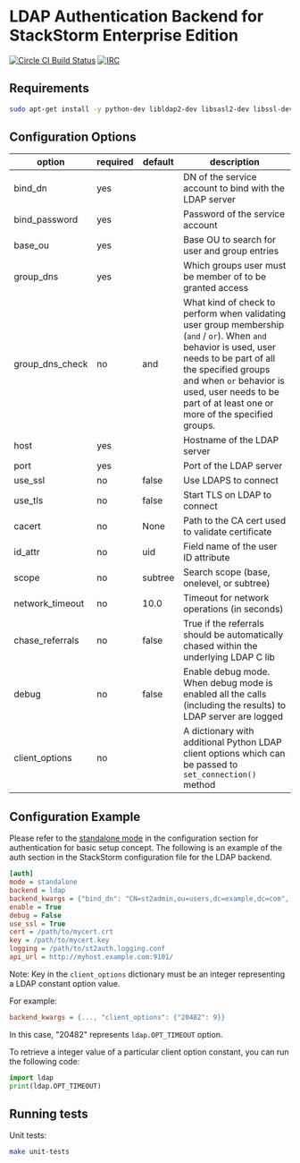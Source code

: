 # LDAP Authentication Backend for StackStorm Enterprise Edition

[![Circle CI Build Status](https://circleci.com/gh/StackStorm/st2-enterprise-auth-backend-ldap.svg?style=shield&circle-token=3bfc47f8b1f7af9c1845ea79df2c18e0f32cc509)](https://circleci.com/gh/StackStorm/st2-enterprise-auth-backend-ldap)
[![IRC](https://img.shields.io/irc/%23stackstorm.png)](http://webchat.freenode.net/?channels=stackstorm)

## Requirements

```bash
sudo apt-get install -y python-dev libldap2-dev libsasl2-dev libssl-dev ldap-utils
```

## Configuration Options

| option          | required | default | description                                                                                                                    |
|-----------------|----------|---------|--------------------------------------------------------------------------------------------------------------------------------|
| bind_dn         | yes      |         | DN of the service account to bind with the LDAP server                                                                         |
| bind_password   | yes      |         | Password of the service account                                                                                                |
| base_ou         | yes      |         | Base OU to search for user and group entries                                                                                   |
| group_dns       | yes      |         | Which groups user must be member of to be granted access                                                                       |
| group_dns_check | no       | and     | What kind of check to perform when validating user group membership (``and`` / ``or``). When ``and`` behavior is used, user needs to be part of all the specified groups and when ``or`` behavior is used, user needs to be part of at least one or more of the specified groups.                                                         |
| host            | yes      |         | Hostname of the LDAP server                                                                                                    |
| port            | yes      |         | Port of the LDAP server                                                                                                        |
| use_ssl         | no       | false   | Use LDAPS to connect                                                                                                           |
| use_tls         | no       | false   | Start TLS on LDAP to connect                                                                                                   |
| cacert          | no       | None    | Path to the CA cert used to validate certificate                                                                               |
| id_attr         | no       | uid     | Field name of the user ID attribute                                                                                            |
| scope           | no       | subtree | Search scope (base, onelevel, or subtree)                                                                                      |
| network_timeout | no       | 10.0    | Timeout for network operations (in seconds)                                                                                    |
| chase_referrals | no       | false   | True if the referrals should be automatically chased within the underlying LDAP C lib                                          |
| debug           | no       | false   | Enable debug mode. When debug mode is enabled all the calls (including the results) to LDAP server are logged                  |
| client_options  | no       |         | A dictionary with additional Python LDAP client options which can be passed to ``set_connection()`` method                     |

## Configuration Example

Please refer to the [standalone mode](http://docs.stackstorm.com/config/authentication.html#setup-standalone-mode) in the configuration section for authentication for basic setup concept. The following is an example of the auth section in the StackStorm configuration file for the LDAP backend.

```ini
[auth]
mode = standalone
backend = ldap
backend_kwargs = {"bind_dn": "CN=st2admin,ou=users,dc=example,dc=com", "bind_password": "foobar123", "base_ou": "dc=example,dc=com", "group_dns": ["CN=st2users,ou=groups,dc=example,dc=com", "CN=st2developers,ou=groups,dc=example,dc=com"], "host": "identity.example.com", "port": 636, "use_ssl": true, "cacert": "/path/to/cacert.pem"}
enable = True
debug = False
use_ssl = True
cert = /path/to/mycert.crt
key = /path/to/mycert.key
logging = /path/to/st2auth.logging.conf
api_url = http://myhost.example.com:9101/
```

Note: Key in the ``client_options`` dictionary must be an integer representing a LDAP constant option value.

For example:

```ini
backend_kwargs = {..., "client_options": {"20482": 9}}
```

In this case, "20482" represents ``ldap.OPT_TIMEOUT`` option.

To retrieve a integer value of a particular client option constant, you can run the following code:

```python
import ldap
print(ldap.OPT_TIMEOUT)
```

## Running tests

Unit tests:

```bash
make unit-tests
```
